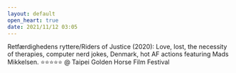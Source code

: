 ```yaml
---
layout: default
open_heart: true
date: 2021/11/12 03:05
---
```


Retfærdighedens ryttere/Riders of Justice (2020): Love, lost, the necessity of therapies, computer nerd jokes, Denmark,  hot AF actions featuring Mads Mikkelsen. ⭐️⭐️⭐️⭐️⭐️ @ Taipei Golden Horse Film Festival

